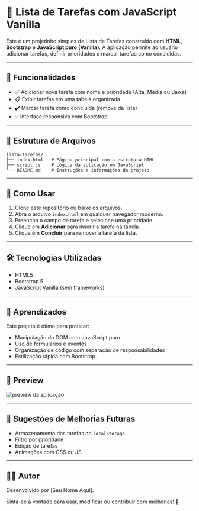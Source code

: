 # 📝 Lista de Tarefas com JavaScript Vanilla

Este é um projetinho simples de Lista de Tarefas construído com **HTML**, **Bootstrap** e **JavaScript puro (Vanilla)**. A aplicação permite ao usuário adicionar tarefas, definir prioridades e marcar tarefas como concluídas.

---

## 🎯 Funcionalidades

- ✅ Adicionar nova tarefa com nome e prioridade (Alta, Média ou Baixa)
- 📋 Exibir tarefas em uma tabela organizada
- ✔️ Marcar tarefa como concluída (remove da lista)
- 💡 Interface responsiva com Bootstrap

---

## 📁 Estrutura de Arquivos

```
lista-tarefas/
├── index.html   # Página principal com a estrutura HTML
├── script.js    # Lógica da aplicação em JavaScript
└── README.md    # Instruções e informações do projeto
```



---

## 🚀 Como Usar

1. Clone este repositório ou baixe os arquivos.
2. Abra o arquivo `index.html` em qualquer navegador moderno.
3. Preencha o campo de tarefa e selecione uma prioridade.
4. Clique em **Adicionar** para inserir a tarefa na tabela.
5. Clique em **Concluir** para remover a tarefa da lista.

---

## 🛠️ Tecnologias Utilizadas

- HTML5
- Bootstrap 5
- JavaScript Vanilla (sem frameworks)

---

## 🧠 Aprendizados

Este projeto é ótimo para praticar:
- Manipulação do DOM com JavaScript puro
- Uso de formulários e eventos
- Organização de código com separação de responsabilidades
- Estilização rápida com Bootstrap

---

## 📸 Preview

![preview da aplicação](https://github.com/helgannick/To-do-List/issues/1#issue-3240363662) <!-- Substitua pelo seu screenshot real -->

---

## 📌 Sugestões de Melhorias Futuras

- Armazenamento das tarefas no `localStorage`
- Filtro por prioridade
- Edição de tarefas
- Animações com CSS ou JS

---

## 🧑‍💻 Autor

Desenvolvido por [Seu Nome Aqui].

Sinta-se à vontade para usar, modificar ou contribuir com melhorias! 🚀


